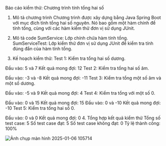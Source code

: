 
Báo cáo kiểm thử: Chương trình tính tổng hai số
  1. Mô tả chương trình
Chương trình được xây dựng bằng Java Spring Boot với mục đích tính tổng hai số nguyên. Nó bao gồm một hàm chính để tính tổng, cùng với các hàm kiểm thử đơn vị sử dụng JUnit.

2. Mô tả code
SumService: Lớp chính chứa hàm tính tổng.
SumServiceTest: Lớp kiểm thử đơn vị sử dụng JUnit để kiểm tra tính đúng đắn của hàm tính tổng.
3. Kế hoạch kiểm thử:
Test 1: Kiểm tra tổng hai số dương.

Đầu vào: 5 và 7
Kết quả mong đợi: 12
Test 2: Kiểm tra tổng hai số âm.

Đầu vào: -3 và -8
Kết quả mong đợi: -11
Test 3: Kiểm tra tổng một số âm và một số dương.

Đầu vào: -5 và 9
Kết quả mong đợi: 4
Test 4: Kiểm tra tổng với một số 0.

Đầu vào: 0 và 15
Kết quả mong đợi: 15
Đầu vào: 0 và -10
Kết quả mong đợi: -10
Test 5: Kiểm tra tổng hai số 0.

Đầu vào: 0 và 0
Kết quả mong đợi: 0
4. Tổng hợp kết quả kiểm thử
Tổng số test case: 5
Số test case đạt: 5
Số test case không đạt: 0
Tỷ lệ thành công: 100%

![Ảnh chụp màn hình 2025-01-06 105714](https://github.com/user-attachments/assets/95b60cfb-adf0-45d6-83a0-570956718e50)

